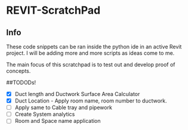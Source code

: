 # REVIT-ScratchPad
## Info
These code snippets can be ran inside the python ide in an active Revit project.
I will be adding more and more scripts as ideas come to me.

The main focus of this scratchpad is to test out and develop proof of concepts.

##TODODs!

- [x] Duct length and Ductwork Surface Area Calculator
- [x] Duct Location - Apply room name, room number to ductwork.
- [ ] Apply same to Cable tray and pipework
- [ ] Create System analytics
- [ ] Room and Space name application
